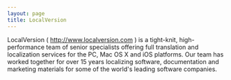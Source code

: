 ```yaml
---
layout: page
title: LocalVersion
---
```


LocalVersion ( http://www.localversion.com ) is a tight-knit, high-performance team of senior specialists offering full translation and localization services for the PC, Mac OS X and iOS platforms. Our team has worked together for over 15 years localizing software, documentation and marketing materials for some of the world's leading software companies.

